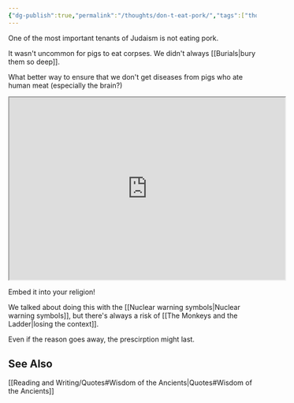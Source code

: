 ```yaml
---
{"dg-publish":true,"permalink":"/thoughts/don-t-eat-pork/","tags":["thoughts, wisdom-of-the-ancients"],"noteIcon":""}
---
```



One of the most important tenants of Judaism is not eating pork. 

It wasn't uncommon for pigs to eat corpses. We didn't always [[Burials\|bury them so deep]].

What better way to ensure that we don't get diseases from pigs who ate human meat (especially the brain?)

<iframe src="https://twitter.com/Foone/status/1012789232555864064" width="560" height="370" alt="@foone: friendly reminder since this is going around again: DO NOT EAT THE RICH! it's called bio-magnification, people! the rich are at the top of the food chain, so they accumulate toxins from their food at a greatly increased rate. Instead, /compost/ the rich."></iframe>


Embed it into your religion!

We talked about doing this with the [[Nuclear warning symbols\|Nuclear warning symbols]], but there's always a risk of [[The Monkeys and the Ladder\|losing the context]].

Even if the reason goes away, the prescirption might last.

## See Also
[[Reading and Writing/Quotes#Wisdom of the Ancients\|Quotes#Wisdom of the Ancients]]

